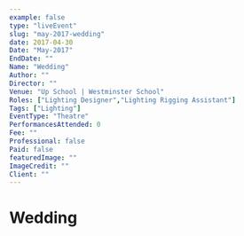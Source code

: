 ```yaml
---
example: false
type: "liveEvent"
slug: "may-2017-wedding"
date: 2017-04-30
Date: "May-2017"
EndDate: ""
Name: "Wedding"
Author: ""
Director: ""
Venue: "Up School | Westminster School"
Roles: ["Lighting Designer","Lighting Rigging Assistant"]
Tags: ["Lighting"]
EventType: "Theatre"
PerformancesAttended: 0
Fee: ""
Professional: false
Paid: false
featuredImage: ""
ImageCredit: ""
Client: ""
---
```


# Wedding

